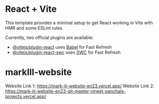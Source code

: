 # React + Vite

This template provides a minimal setup to get React working in Vite with HMR and some ESLint rules.

Currently, two official plugins are available:

- [@vitejs/plugin-react](https://github.com/vitejs/vite-plugin-react/blob/main/packages/plugin-react/README.md) uses [Babel](https://babeljs.io/) for Fast Refresh
- [@vitejs/plugin-react-swc](https://github.com/vitejs/vite-plugin-react-swc) uses [SWC](https://swc.rs/) for Fast Refresh
# markIII-website

Website Link 1: https://mark-iii-website-en23.vercel.app/ 
Website Link 2: https://mark-iii-website-en23-git-master-vineet-panchals-projects.vercel.app/

